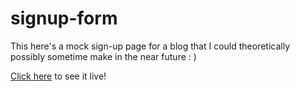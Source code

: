 # signup-form
This here's a mock sign-up page for a blog that I could theoretically possibly sometime make in the near future : )

[Click here](reecevela.github.io/signup-form/index.html) to see it live!